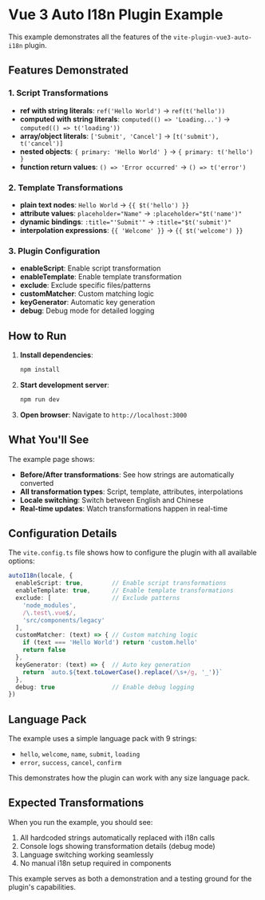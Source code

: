 # Vue 3 Auto I18n Plugin Example

This example demonstrates all the features of the `vite-plugin-vue3-auto-i18n` plugin.

## Features Demonstrated

### 1. Script Transformations
- **ref with string literals**: `ref('Hello World')` → `ref(t('hello'))`
- **computed with string literals**: `computed(() => 'Loading...')` → `computed(() => t('loading'))`
- **array/object literals**: `['Submit', 'Cancel']` → `[t('submit'), t('cancel')]`
- **nested objects**: `{ primary: 'Hello World' }` → `{ primary: t('hello') }`
- **function return values**: `() => 'Error occurred'` → `() => t('error')`

### 2. Template Transformations
- **plain text nodes**: `Hello World` → `{{ $t('hello') }}`
- **attribute values**: `placeholder="Name"` → `:placeholder="$t('name')"`
- **dynamic bindings**: `:title="'Submit'"` → `:title="$t('submit')"`
- **interpolation expressions**: `{{ 'Welcome' }}` → `{{ $t('welcome') }}`

### 3. Plugin Configuration
- **enableScript**: Enable script transformation
- **enableTemplate**: Enable template transformation
- **exclude**: Exclude specific files/patterns
- **customMatcher**: Custom matching logic
- **keyGenerator**: Automatic key generation
- **debug**: Debug mode for detailed logging

## How to Run

1. **Install dependencies**:
   ```bash
   npm install
   ```

2. **Start development server**:
   ```bash
   npm run dev
   ```

3. **Open browser**:
   Navigate to `http://localhost:3000`

## What You'll See

The example page shows:
- **Before/After transformations**: See how strings are automatically converted
- **All transformation types**: Script, template, attributes, interpolations
- **Locale switching**: Switch between English and Chinese
- **Real-time updates**: Watch transformations happen in real-time

## Configuration Details

The `vite.config.ts` file shows how to configure the plugin with all available options:

```typescript
autoI18n(locale, {
  enableScript: true,        // Enable script transformations
  enableTemplate: true,      // Enable template transformations
  exclude: [                 // Exclude patterns
    'node_modules',
    /\.test\.vue$/,
    'src/components/legacy'
  ],
  customMatcher: (text) => { // Custom matching logic
    if (text === 'Hello World') return 'custom.hello'
    return false
  },
  keyGenerator: (text) => {  // Auto key generation
    return `auto.${text.toLowerCase().replace(/\s+/g, '_')}`
  },
  debug: true                // Enable debug logging
})
```

## Language Pack

The example uses a simple language pack with 9 strings:
- `hello`, `welcome`, `name`, `submit`, `loading`
- `error`, `success`, `cancel`, `confirm`

This demonstrates how the plugin can work with any size language pack.

## Expected Transformations

When you run the example, you should see:
1. All hardcoded strings automatically replaced with i18n calls
2. Console logs showing transformation details (debug mode)
3. Language switching working seamlessly
4. No manual i18n setup required in components

This example serves as both a demonstration and a testing ground for the plugin's capabilities. 
